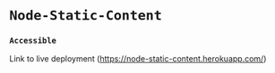 # `Node-Static-Content`

### `Accessible`

Link to live deployment (https://node-static-content.herokuapp.com/)
